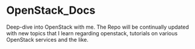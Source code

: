 # OpenStack_Docs
Deep-dive into OpenStack with me. The Repo will be continually updated with new topics that I learn regarding openstack, tutorials on various OpenStack services and the like. 
